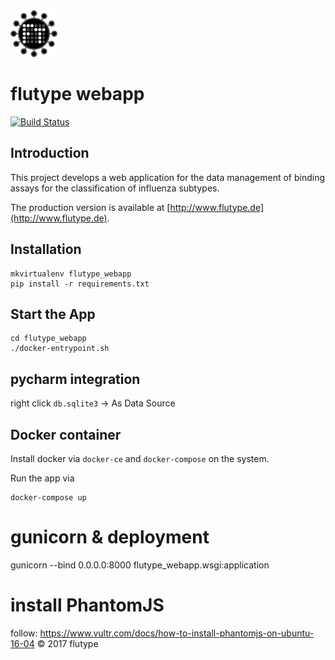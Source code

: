 <img alt="flutype logo" src="./docs/logo/flutype-logo-v3.png" height="75"/>

# flutype webapp
[![Build Status](https://travis-ci.org/janekg89/flutype_webapp.svg?branch=develop)](https://travis-ci.org/janekg89/flutype_webapp)
## Introduction
This project develops a web application for the data management of binding assays for the classification of influenza subtypes.
 
The production version is available at
[http://www.flutype.de](http://www.flutype.de).

## Installation
```
mkvirtualenv flutype_webapp
pip install -r requirements.txt
```

## Start the App
```
cd flutype_webapp
./docker-entrypoint.sh
```

## pycharm integration
right click `db.sqlite3` -> As Data Source


## Docker container
Install docker via `docker-ce` and `docker-compose` on the system.

Run the app via
```
docker-compose up
```

# gunicorn & deployment
gunicorn --bind 0.0.0.0:8000 flutype_webapp.wsgi:application

# install PhantomJS
 follow: https://www.vultr.com/docs/how-to-install-phantomjs-on-ubuntu-16-04
&copy; 2017 flutype